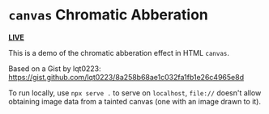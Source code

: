 # `canvas` Chromatic Abberation

[**LIVE**](https://tomashubelbauer.github.io/canvas-chromatic-abberation/)

This is a demo of the chromatic abberation effect in HTML `canvas`.

Based on a Gist by lqt0223: https://gist.github.com/lqt0223/8a258b68ae1c032fa1fb1e26c4965e8d

To run locally, use `npx serve .` to serve on `localhost`, `file://` doesn't
allow obtaining image data from a tainted canvas (one with an image drawn to it).
